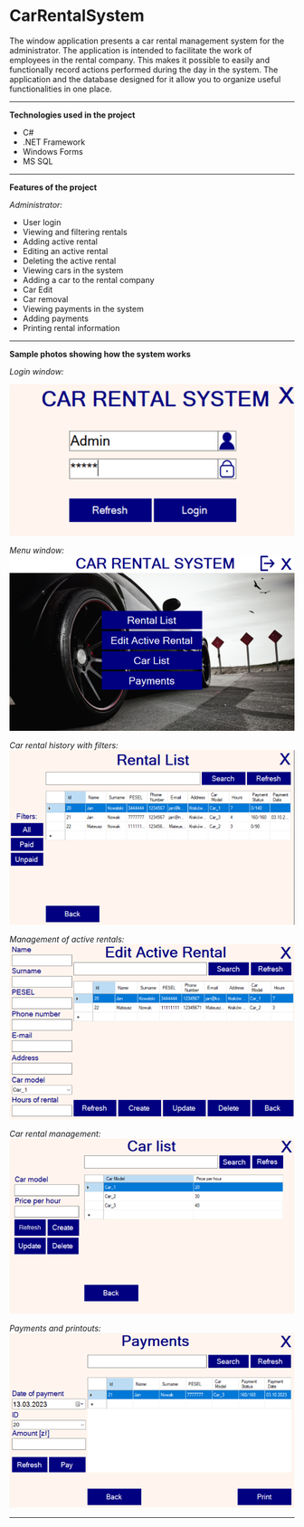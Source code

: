 # CarRentalSystem

The window application presents a car rental management system for the administrator. The application is intended to facilitate the work of employees in the rental company. This makes it possible to easily and functionally record actions performed during the day in the system. The application and the database designed for it allow you to organize useful functionalities in one place.

----------------------------------------

**Technologies used in the project**
- C#
- .NET Framework
- Windows Forms
- MS SQL

----------------------------------------

**Features of the project**

*Administrator:*
- User login
- Viewing and filtering rentals
- Adding active rental
- Editing an active rental
- Deleting the active rental
- Viewing cars in the system
- Adding a car to the rental company
- Car Edit
- Car removal
- Viewing payments in the system
- Adding payments
- Printing rental information

----------------------------------------

**Sample photos showing how the system works**

*Login window:*

![Login window](https://github.com/jakubdziadkowiec17/CarRentalSystem/blob/master/Appearance/Login.png)

*Menu window:*
![Menu window](https://github.com/jakubdziadkowiec17/CarRentalSystem/blob/master/Appearance/MainPage.png)

*Car rental history with filters:*
![Car rental history with filters](https://github.com/jakubdziadkowiec17/CarRentalSystem/blob/master/Appearance/Rental_List.png)

*Management of active rentals:*
![Management of active rentals](https://github.com/jakubdziadkowiec17/CarRentalSystem/blob/master/Appearance/Edit_Active_Rental.png)

*Car rental management:*
![Car rental management](https://github.com/jakubdziadkowiec17/CarRentalSystem/blob/master/Appearance/Car_List.png)

*Payments and printouts:*
![Payments and printouts](https://github.com/jakubdziadkowiec17/CarRentalSystem/blob/master/Appearance/Payments.png)

----------------------------------------

